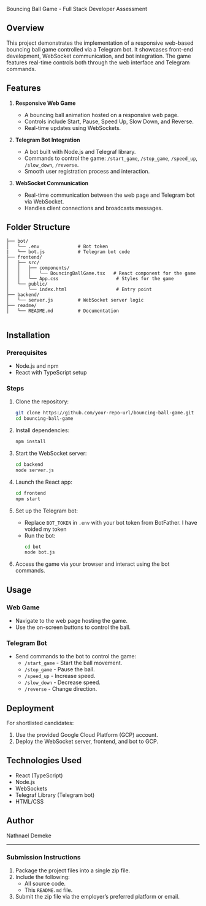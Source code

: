 Bouncing Ball Game - Full Stack Developer Assessment

## Overview
This project demonstrates the implementation of a responsive web-based bouncing ball game controlled via a Telegram bot. It showcases front-end development, WebSocket communication, and bot integration. The game features real-time controls both through the web interface and Telegram commands.

## Features
1. **Responsive Web Game**
   - A bouncing ball animation hosted on a responsive web page.
   - Controls include Start, Pause, Speed Up, Slow Down, and Reverse.
   - Real-time updates using WebSockets.

2. **Telegram Bot Integration**
   - A bot built with Node.js and Telegraf library.
   - Commands to control the game: `/start_game`, `/stop_game`, `/speed_up`, `/slow_down`, `/reverse`.
   - Smooth user registration process and interaction.

3. **WebSocket Communication**
   - Real-time communication between the web page and Telegram bot via WebSocket.
   - Handles client connections and broadcasts messages.

## Folder Structure
```
├── bot/
│   └── .env              # Bot token
|   └── bot.js            # Telegram bot code
├── frontend/
│   ├── src/
│   │   ├── components/
│   │   │   └── BouncingBallGame.tsx   # React component for the game
│   │   └── App.css                     # Styles for the game
│   └── public/
│       └── index.html                  # Entry point
├── backend/
│   └── server.js         # WebSocket server logic
├── readme/
│   └── README.md         # Documentation
       
```

## Installation
### Prerequisites
- Node.js and npm
- React with TypeScript setup

### Steps
1. Clone the repository:
   ```bash
   git clone https://github.com/your-repo-url/bouncing-ball-game.git
   cd bouncing-ball-game
   ```

2. Install dependencies:
   ```bash
   npm install
   ```

3. Start the WebSocket server:
   ```bash
   cd backend
   node server.js
   ```

4. Launch the React app:
   ```bash
   cd frontend
   npm start
   ```

5. Set up the Telegram bot:
   - Replace `BOT_TOKEN` in `.env` with your bot token from BotFather. I have voided my token
   - Run the bot:
     ```bash
     cd bot
     node bot.js
     ```

6. Access the game via your browser and interact using the bot commands.

## Usage
### Web Game
- Navigate to the web page hosting the game.
- Use the on-screen buttons to control the ball.

### Telegram Bot
- Send commands to the bot to control the game:
  - `/start_game` - Start the ball movement.
  - `/stop_game` - Pause the ball.
  - `/speed_up` - Increase speed.
  - `/slow_down` - Decrease speed.
  - `/reverse` - Change direction.

## Deployment
For shortlisted candidates:
1. Use the provided Google Cloud Platform (GCP) account.
2. Deploy the WebSocket server, frontend, and bot to GCP.

## Technologies Used
- React (TypeScript)
- Node.js
- WebSockets
- Telegraf Library (Telegram bot)
- HTML/CSS

## Author
Nathnael Demeke

---

### Submission Instructions
1. Package the project files into a single zip file.
2. Include the following:
   - All source code.
   - This `README.md` file.
3. Submit the zip file via the employer’s preferred platform or email.

